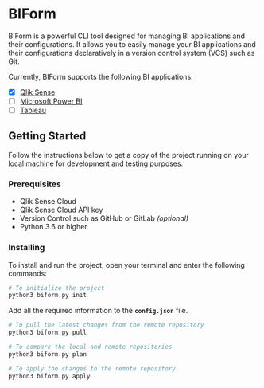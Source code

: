 # BIForm

BIForm is a powerful CLI tool designed for managing BI applications and their configurations. It allows you to easily manage your BI applications and their configurations declaratively in a version control system (VCS) such as Git.

Currently, BIForm supports the following BI applications:

- [x] [Qlik Sense](https://www.qlik.com/us/products/qlik-sense)
- [ ] [Microsoft Power BI](https://powerbi.microsoft.com/)
- [ ] [Tableau](https://www.tableau.com/)

## Getting Started

Follow the instructions below to get a copy of the project running on your local machine for development and testing purposes.

### Prerequisites

- Qlik Sense Cloud
- Qlik Sense Cloud API key
- Version Control such as GitHub or GitLab _(optional)_
- Python 3.6 or higher

### Installing

To install and run the project, open your terminal and enter the following commands:

```bash
# To initialize the project
python3 biform.py init
```

Add all the required information to the **`config.json`** file.

```bash
# To pull the latest changes from the remote repository
python3 biform.py pull
```

```bash
# To compare the local and remote repositories
python3 biform.py plan
```

```bash
# To apply the changes to the remote repository
python3 biform.py apply
```
